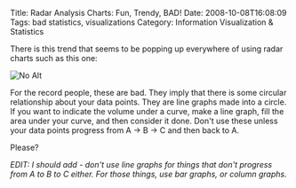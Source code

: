 Title: Radar Analysis Charts: Fun, Trendy, BAD!
Date: 2008-10-08T16:08:09
Tags: bad statistics, visualizations
Category: Information Visualization & Statistics


There is this trend that seems to be popping up everywhere of using radar charts such as this one:

![No Alt]({filename}/images/screenshot.png)

For the record people, these are bad. They imply that there is some circular relationship about your data points. They are line graphs made into a circle. If you want to indicate the volume under a curve, make a line graph, fill the area under your curve, and then consider it done. Don't use these unless your data points progress from A &rarr; B &rarr; C and then back to A. 

Please? 

*EDIT: I should add - don't use line graphs for things that don't progress from A to B to C either. For those things, use bar graphs, or column graphs.*
